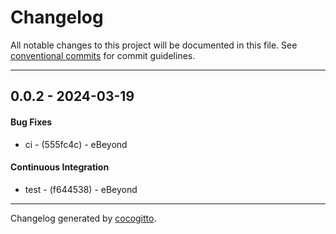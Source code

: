 # Changelog
All notable changes to this project will be documented in this file. See [conventional commits](https://www.conventionalcommits.org/) for commit guidelines.

- - -
## 0.0.2 - 2024-03-19
#### Bug Fixes
- ci - (555fc4c) - eBeyond
#### Continuous Integration
- test - (f644538) - eBeyond

- - -

Changelog generated by [cocogitto](https://github.com/cocogitto/cocogitto).